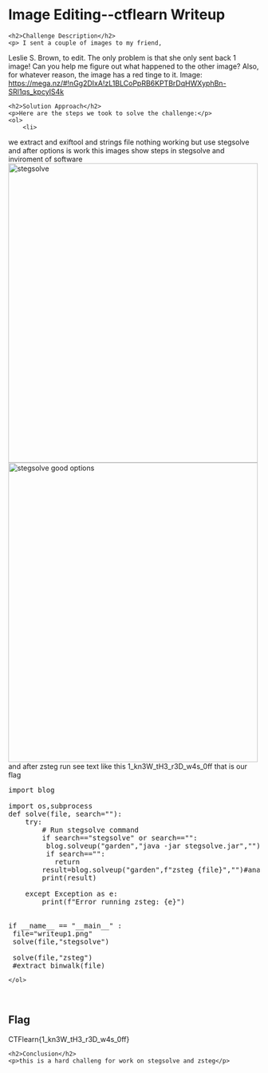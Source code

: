  

<!DOCTYPE html>
<html>
 
<body>
    <h1>Image Editing--ctflearn  Writeup </h1>

    <h2>Challenge Description</h2>
    <p> I sent a couple of images to my friend,
 Leslie S. Brown, to edit.
 The only problem is that she only sent back 1 image! Can you help me figure out what happened to the other image? Also,
 for whatever reason, the image has a red tinge to it. Image: https://mega.nz/#!nGg2DIxA!zL1BLCoPpRB6KPTBrDqHWXyphBn-SRl1qs_kpcyIS4k
</p>

    <h2>Solution Approach</h2>
    <p>Here are the steps we took to solve the challenge:</p>
    <ol> 
        <li>
we extract and exiftool and strings file nothing working but use stegsolve and after options is work
this images show steps in stegsolve and inviroment of software
<img src=" https://cybersecctf.github.io/blog/2024/practice/ctflearn/imageediting/stegsolve.png" alt="stegsolve" width="500" height="600" class="inline"/>
<img src=" https://cybersecctf.github.io/blog/2024/practice/ctflearn/imageediting/stegsolve-options.png" alt="stegsolve good options" width="500" height="600" class="inline"/>
and after zsteg run see text like this 1_kn3W_tH3_r3D_w4s_0ff that is our flag
<pre>
import blog

import os,subprocess
def solve(file, search=""):
    try:
        # Run stegsolve command
        if search=="stegsolve" or search=="":
         blog.solveup("garden","java -jar stegsolve.jar","")#analysis  data extract  options in pic
         if search=="":
           return
        result=blog.solveup("garden",f"zsteg {file}","")#analysis  data extract  options in pic
        print(result)
        
    except Exception as e:
        print(f"Error running zsteg: {e}")
   

if __name__ == "__main__" :
 file="writeup1.png" 
 solve(file,"stegsolve")

 solve(file,"zsteg")
 #extract_binwalk(file)
</pre>
    </ol>
<br>
    <h2>Flag</h2>
    <p class="flag">CTFlearn{1_kn3W_tH3_r3D_w4s_0ff}
</p>

    <h2>Conclusion</h2>
    <p>this is a hard challeng for work on stegsolve and zsteg</p>

</body>
</html>
